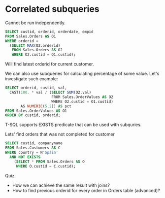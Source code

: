 # Correlated subqueries

Cannot be run independently.

```sql
SELECT custid, orderid, orderdate, empid
FROM Sales.Orders AS O1
WHERE orderid =
  (SELECT MAX(O2.orderid)
   FROM Sales.Orders AS O2
   WHERE O2.custid = O1.custid);
```

Will find latest orderid for current customer.

We can also use subqueries for calculating percentage of some value. Let's investigate such example:

```sql
SELECT orderid, custid, val,
  CAST(100. * val / (SELECT SUM(O2.val)
                     FROM Sales.OrderValues AS O2
                     WHERE O2.custid = O1.custid)
       AS NUMERIC(5,2)) AS pct
FROM Sales.OrderValues AS O1
ORDER BY custid, orderid;
```

T-SQL supports EXISTS predicate that can be used with subquries.

Lets' find orders that was not completed for customer

```sql
SELECT custid, companyname
FROM Sales.Customers AS C
WHERE country = N'Spain'
  AND NOT EXISTS
    (SELECT * FROM Sales.Orders AS O
     WHERE O.custid = C.custid);
```
Quiz:
* How we can achieve the same result with joins?
* How to find previous orderid for every order in Orders table (advanced)?